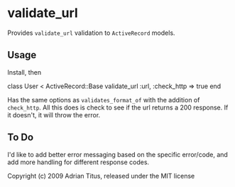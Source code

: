 <h1>validate_url</h1>
<p>Provides <code>validate_url</code> validation to <code>ActiveRecord</code> models.</p>


<h2>Usage</h2>
<p>Install, then</p>
class User < ActiveRecord::Base
  validate_url :url, :check_http => true
end


<p>Has the same options as <code>validates_format_of</code> with the addition of <code>check_http</code>.  All
this does is check to see if the url returns a 200 response.  If it doesn't, it will throw the error.</p>

<h2>To Do</h2>
<p>I'd like to add better error messaging based on the specific error/code, and add more handling for different
response codes.</p>

Copyright (c) 2009 Adrian Titus, released under the MIT license
